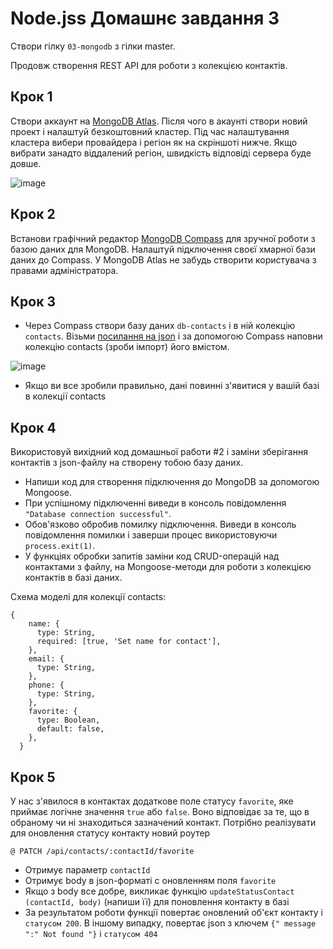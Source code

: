 # Node.jss Домашнє завдання 3

Створи гілку `03-mongodb` з гілки master.

Продовж створення REST API для роботи з колекцією контактів.

## Крок 1

Створи аккаунт на [MongoDB Atlas](https://www.mongodb.com/products/compass). Після чого в акаунті створи новий проект і налаштуй безкоштовний кластер. Під час налаштування кластера вибери провайдера і регіон як на скріншоті нижче. Якщо вибрати занадто віддалений регіон, швидкість відповіді сервера буде довше.

![image](https://github.com/acvetochka/nodejs-rest-api/assets/116402791/d596b350-56c8-437d-bfaa-9caefbf65938)

## Крок 2

Встанови графічний редактор [MongoDB Compass](https://www.mongodb.com/download-center/compass) для зручної роботи з базою даних для MongoDB. Налаштуй підключення своєї хмарної бази даних до Compass. У MongoDB Atlas не забудь створити користувача з правами адміністратора.

## Крок 3

- Через Compass створи базу даних `db-contacts` і в ній колекцію `contacts`. Візьми [посилання на json](https://github.com/goitacademy/nodejs-homework/blob/master/homework-03/contacts.json) і за допомогою Compass наповни колекцію contacts (зроби імпорт) його вмістом.

![image](https://github.com/acvetochka/nodejs-rest-api/assets/116402791/3fea0fb9-d844-4801-88f2-7a7fd260e2b7)

- Якщо ви все зробили правильно, дані повинні з'явитися у вашій базі в колекції contacts

## Крок 4
Використовуй вихідний код домашньої работи #2 і заміни зберігання контактів з json-файлу на створену тобою базу даних.

- Напиши код для створення підключення до MongoDB за допомогою Mongoose.
- При успішному підключенні виведи в консоль повідомлення `"Database connection successful"`.
- Обов'язково обробив помилку підключення. Виведи в консоль повідомлення помилки і заверши процес використовуючи `process.exit(1)`.
- У функціях обробки запитів заміни код CRUD-операцій над контактами з файлу, на Mongoose-методи для роботи з колекцією контактів в базі даних.

Схема моделі для колекції contacts:
```
{
    name: {
      type: String,
      required: [true, 'Set name for contact'],
    },
    email: {
      type: String,
    },
    phone: {
      type: String,
    },
    favorite: {
      type: Boolean,
      default: false,
    },
  }
```

## Крок 5

У нас з'явилося в контактах додаткове поле статусу `favorite`, яке приймає логічне значення `true` або `false`. Воно відповідає за те, що в обраному чи ні знаходиться зазначений контакт. Потрібно реалізувати для оновлення статусу контакту новий роутер

`@ PATCH /api/contacts/:contactId/favorite`

- Отримує параметр `contactId`
- Отримує body в json-форматі c оновленням поля `favorite`
- Якщо з body все добре, викликає функцію `updateStatusContact (contactId, body)` (напиши її) для поновлення контакту в базі
- За результатом роботи функції повертає оновлений об'єкт контакту і `статусом 200`. В іншому випадку, повертає json з ключем `{" message ":" Not found "}` і `статусом 404`
